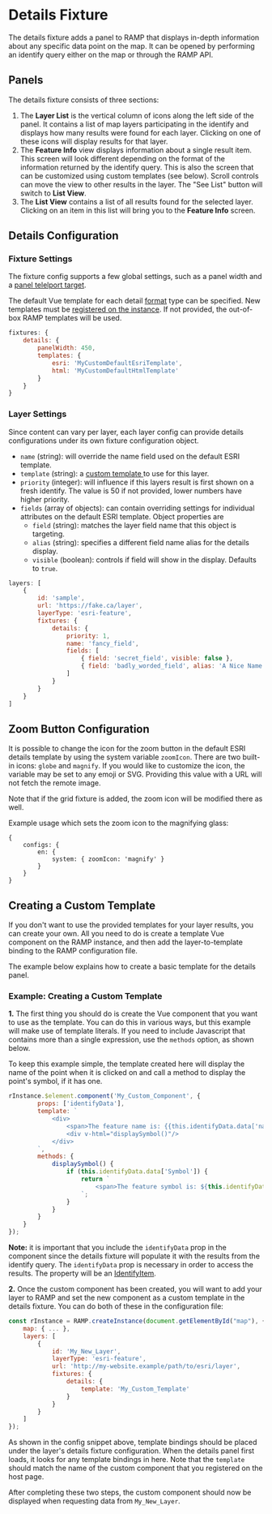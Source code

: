 # Details Fixture

The details fixture adds a panel to RAMP that displays in-depth information about any specific data point on the map. It can be opened by performing an identify query either on the map or through the RAMP API.

## Panels
The details fixture consists of three sections:

1. The __Layer List__ is the vertical column of icons along the left side of the panel. It contains a list of map layers participating in the identify and displays how many results were found for each layer. Clicking on one of these icons will display results for that layer.
2. The __Feature Info__ view displays information about a single result item. This screen will look different depending on the format of the information returned by the identify query. This is also the screen that can be customized using custom templates (see below). Scroll controls can move the view to other results in the layer. The "See List" button will switch to __List View__.
3. The __List View__ contains a list of all results found for the selected layer. Clicking on an item in this list will bring you to the __Feature Info__ screen.

## Details Configuration

### Fixture Settings

The fixture config supports a few global settings, such as a panel width and a [panel telelport target](../../api-guides/panels#teleporting-panels). 

The default Vue template for each detail [format](https://ramp4-pcar4.github.io/ramp4-pcar4/main/docs/api-tech-docs/enums/geo_api_geo_defs.IdentifyResultFormat.html) type can be specified. New templates must be [registered on the instance](#creating-a-custom-template). If not provided, the out-of-box RAMP templates will be used.

```js
fixtures: {
    details: {
        panelWidth: 450,
        templates: {
            esri: 'MyCustomDefaultEsriTemplate',
            html: 'MyCustomDefaultHtmlTemplate'
        }
    }
}
```
### Layer Settings

Since content can vary per layer, each layer config can provide details configurations under its own fixture configuration object.

- `name` (string): will override the name field used on the default ESRI template.
- `template` (string): a [custom template ](#creating-a-custom-template) to use for this layer.
- `priority` (integer): will influence if this layers result is first shown on a fresh identify. The value is 50 if not provided, lower numbers have higher priority.
- `fields` (array of objects): can contain overriding settings for individual attributes on the default ESRI template. Object properties are
  - `field` (string): matches the layer field name that this object is targeting.
  - `alias` (string): specifies a different field name alias for the details display.
  - `visible` (boolean): controls if field will show in the display. Defaults to `true`.

```js
layers: [
    {
        id: 'sample',
        url: 'https://fake.ca/layer',
        layerType: 'esri-feature',
        fixtures: {
            details: {
                priority: 1,
                name: 'fancy_field',
                fields: [
                    { field: 'secret_field', visible: false },
                    { field: 'badly_worded_field', alias: 'A Nice Name' }
                ]
            }
        }
    }
]
```

## Zoom Button Configuration

It is possible to change the icon for the zoom button in the default ESRI details template by using the system variable `zoomIcon`. There are two built-in icons: `globe` and `magnify`. If you would like to customize the icon, the variable may be set to any emoji or SVG. Providing this value with a URL will not fetch the remote image.

Note that if the grid fixture is added, the zoom icon will be modified there as well.

Example usage which sets the zoom icon to the magnifying glass:
```
{
    configs: {
        en: {
            system: { zoomIcon: 'magnify' }
        }
    }
}
```

## Creating a Custom Template

If you don't want to use the provided templates for your layer results, you can create your own. All you need to do is create a template Vue component on the RAMP instance, and then add the layer-to-template binding to the RAMP configuration file.

The example below explains how to create a basic template for the details panel.

### Example: Creating a Custom Template

__1.__ The first thing you should do is create the Vue component that you want to use as the template. You can do this in various ways, but this example will make use of template literals. If you need to include Javascript that contains more than a single expression, use the `methods` option, as shown below.

To keep this example simple, the template created here will display the name of the point when it is clicked on and call a method to display the point's symbol, if it has one.

```js
rInstance.$element.component('My_Custom_Component', {
        props: ['identifyData'],
        template: `
            <div>
                <span>The feature name is: {{this.identifyData.data['name']}}</span>
                <div v-html="displaySymbol()"/>
            </div>
        `,
        methods: {
            displaySymbol() {
                if (this.identifyData.data['Symbol']) {
                    return `
                        <span>The feature symbol is: ${this.identifyData.data['Symbol']}</span>
                    `;
                }
            }
        }
    }
});
```

__Note:__ it is important that you include the `identifyData` prop in the component since the details fixture will populate it with the results from the identify query. The `identifyData` prop is necessary in order to access the results. The property will be an [IdentifyItem](https://ramp4-pcar4.github.io/ramp4-pcar4/main/docs/api-tech-docs/interfaces/geo_layer_support_identify.IdentifyItem.html).


__2.__ Once the custom component has been created, you will want to add your layer to RAMP and set the new component as a custom template in the details fixture. You can do both of these in the configuration file:

```js
const rInstance = RAMP.createInstance(document.getElementById("map"), {
    map: { ... },
    layers: [
        {
            id: 'My_New_Layer',
            layerType: 'esri-feature',
            url: 'http://my-website.example/path/to/esri/layer',
            fixtures: {
                details: {
                    template: 'My_Custom_Template'
                }
            }
        }
    ]
});
```

As shown in the config snippet above, template bindings should be placed under the layer's details fixture configuration. When the details panel first loads, it looks for any template bindings in here. Note that the `template` should match the name of the custom component that you registered on the host page.

After completing these two steps, the custom component should now be displayed when requesting data from `My_New_Layer`.